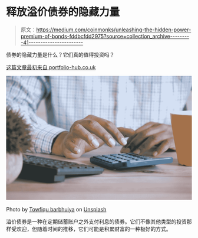 # 释放溢价债券的隐藏力量

> 原文：<https://medium.com/coinmonks/unleashing-the-hidden-power-premium-of-bonds-fddbcfdd2975?source=collection_archive---------41----------------------->

债券的隐藏力量是什么？它们真的值得投资吗？

[这篇文章最初来自 portfolio-hub.co.uk](http://www.portfolio-hub.co.uk/)

![](img/d1a63b5a8ce5a91e7e7e8888c40a1d42.png)

Photo by [Towfiqu barbhuiya](https://unsplash.com/@towfiqu999999?utm_source=medium&utm_medium=referral) on [Unsplash](https://unsplash.com?utm_source=medium&utm_medium=referral)

溢价债券是一种在定期储蓄账户之外支付利息的债券。它们不像其他类型的投资那样受欢迎，但随着时间的推移，它们可能是积累财富的一种极好的方式。